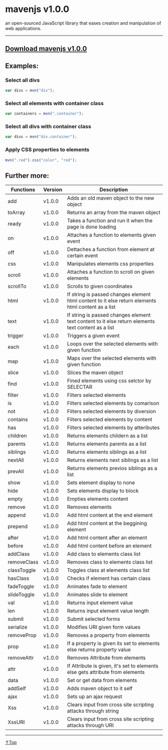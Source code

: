 # mavenjs v1.0.0
an open-sourced JavaScript library that eases creation and manipulation of web applications.

---
[Download mavenjs v1.0.0](https://github.com/Mohamedsalem80/mavenjs/archive/refs/tags/v1.0.1.zip)
---

## Examples:

### Select all divs 
```js
var divs = mvn("div");
```

### Select all elements with container class
```js
var containers = mvn(".container");
```
### Select all divs with container class
```js
var divs = mvn("div.container");
```

### Apply CSS properties to elements
```js
mvn(".red").css("color", "red");
```
## Further more:

| Functions  | Version   | Description |
| ---------- | --------- | ----------- |
| add | v1.0.0 | Adds an old maven object to the new object |
| toArray | v1.0.0 | Returns an array from the maven object |
| ready | v1.0.0 | Takes a function and run it when the page is done loading |
| on | v1.0.0 | Attaches a function to elements given event  |
| off | v1.0.0 | Dettaches a function from element at certain event  |
| css | v1.0.0 | Manipulates elements css properties |
| scroll | v1.0.0 | Attaches a function to scroll on given elements |
| scrollTo | v1.0.0 | Scrolls to given coordinates |
| html | v1.0.0 | If string is passed changes element html content to it else return elements html content as a list |
| text | v1.0.0 | If string is passed changes element text content to it else return elements text content as a list |
| trigger | v1.0.0 | Triggers a given event |
| each | v1.0.0 | Loops over the selected elements with given function |
| map | v1.0.0 | Maps over the selected elements with given function |
| slice | v1.0.0 | Slices the maven object |
| find | v1.0.0 | Fined elements using css selctor by SELECTAR |
| filter | v1.0.0 | Filters selected elements |
| is | v1.0.0 | Filters selected elements by comarison |
| not | v1.0.0 | Filters selected elements by diversion |
| contains | v1.0.0 | Filters selected elements by content |
| has | v1.0.0 | Filters selected elements by atteributes |
| children | v1.0.0 | Returns elements childern as a list |
| parents | v1.0.0 | Returns elements parents as a list |
| siblings | v1.0.0 | Returns elements siblings as a list |
| nextAll | v1.0.0 | Returns elements next siblings as a list |
| prevAll | v1.0.0 | Returns elements previos siblings as a list |
| show | v1.0.0 | Sets element display to none |
| hide | v1.0.0 | Sets elements display to block |
| empty | v1.0.0 | Empties elements content |
| remove | v1.0.0 | Removes elements |
| append | v1.0.0 | Add html content at the end element |
| prepend | v1.0.0 | Add html content at the beggining element |
| after | v1.0.0 | Add html content after an element |
| before | v1.0.0 | Add html content before an element |
| addClass | v1.0.0 | Add class to elements class list |
| removeClass | v1.0.0 | Removes class to elements class list |
| classToggle | v1.0.0 | Toggles class at elements class list |
| hasClass | v1.0.0 | Checks if element has certain class |
| fadeToggle | v1.0.0 | Animates fade to element |
| slideToggle | v1.0.0 | Animates slide to element |
| val | v1.0.0 | Returns input element value |
| len | v1.0.0 | Returns input element value length |
| submit | v1.0.0 | Submit selected forms |
| serialize | v1.0.0 | Modifies URI given form values |
| removeProp | v1.0.0 | Removes a property from elements |
| prop | v1.0.0 | If a property is given its set to elements else returns property value |
| removeAttr | v1.0.0 | Removes Attribute from elements |
| attr | v1.0.0 | If Attribute is given, it's set to elements else gets attribute from elements |
| data | v1.0.0 | Set or get data from elements |
| addSelf | v1.0.0 | Adds maven object to it self |
| ajax | v1.0.0 | Sets up an ajax request |
| Xss | v1.0.0 | Clears input from cross site scripting attacks through string |
| XssURI| v1.0.0 | Clears input from cross site scripting attacks through URI |

---

[↑Top](https://github.com/Mohamedsalem80/mavenjs/tree/main#mavenjs-v100)
